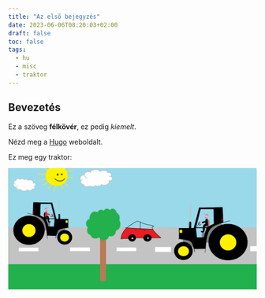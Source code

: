 ```yaml
---
title: "Az első bejegyzés"
date: 2023-06-06T08:20:03+02:00
draft: false
toc: false
tags:
  - hu
  - misc
  - traktor
---
```


## Bevezetés

Ez a szöveg **félkövér**, ez pedig *kiemelt*.

Nézd meg a [Hugo](https://hohugo.io) weboldalt.

Ez meg egy traktor:

![traktor](./img/traktor.png)
